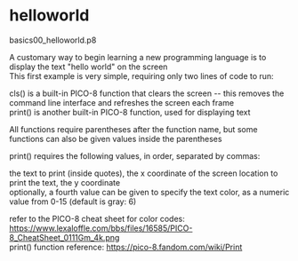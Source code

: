 # helloworld
basics00_helloworld.p8

A customary way to begin learning a new programming language is to display the text "hello world" on the screen  
This first example is very simple, requiring only two lines of code to run:  

cls() is a built-in PICO-8 function that clears the screen -- this removes the command line interface and refreshes the screen each frame  
print() is another built-in PICO-8 function, used for displaying text  

All functions require parentheses after the function name, but some functions can also be given values inside the parentheses  

print() requires the following values, in order, separated by commas:  

the text to print (inside quotes), the x coordinate of the screen location to print the text, the y coordinate  
optionally, a fourth value can be given to specify the text color, as a numeric value from 0-15 (default is gray: 6)  

refer to the PICO-8 cheat sheet for color codes: https://www.lexaloffle.com/bbs/files/16585/PICO-8_CheatSheet_0111Gm_4k.png  
print() function reference: https://pico-8.fandom.com/wiki/Print
